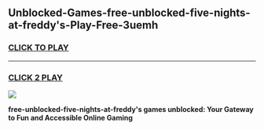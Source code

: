 
## Unblocked-Games-free-unblocked-five-nights-at-freddy's-Play-Free-3uemh
<h3>
<a href="https://premium76.site?title=free-unblocked-five-nights-at-freddy's&ref=18A1">CLICK TO PLAY</a></h3>
<hr>

<h3>
<a href="https://premium76.site?title=free-unblocked-five-nights-at-freddy's&ref=18A1">CLICK 2 PLAY</a>
  
</h3>

<a href="https://premium76.site?title=free-unblocked-five-nights-at-freddy's&ref=18A1"><img src="https://clearcache.store/games.png"></a>


**free-unblocked-five-nights-at-freddy's games unblocked: Your Gateway to Fun and Accessible Online Gaming**
